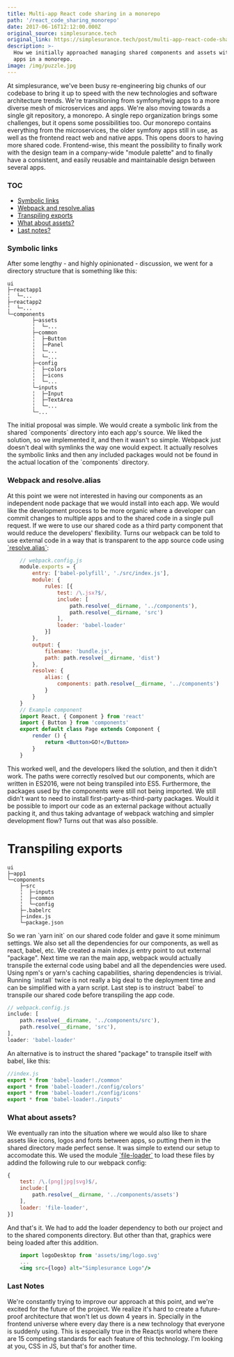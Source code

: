 ```yaml
---
title: Multi-app React code sharing in a monorepo
path: '/react_code_sharing_monorepo'
date: 2017-06-16T12:12:00.000Z
original_source: simplesurance.tech
original_link: https://simplesurance.tech/post/multi-app-react-code-sharing-in-a-monorepo/
description: >-
  How we initially approached managing shared components and assets with multiple react js
  apps in a monorepo.
image: /img/puzzle.jpg
---
```

At simplesurance, we've been busy re-engineering big chunks of our codebase to bring it up to speed with the new technologies and software architecture trends. We're transitioning from symfony/twig apps to a more diverse mesh of microservices and apps. We're also moving towards a single git repository, a monorepo.
A single repo organization brings some challenges, but it opens some possibilities too. Our monorepo contains everything from the microservices, the older symfony apps still in use, as well as the frontend react web and native apps. This opens doors to having more shared code. Frontend-wise, this meant the possibility to finally work with the design team in a company-wide "module palette" and to finally have a consistent, and easily reusable and maintainable design between several apps.
### TOC
 * [Symbolic links](#symbolic-links)
 * [Webpack and resolve.alias](#webpack-and-resolve-alias)
 * [Transpiling exports](#transpiling-exports)
 * [What about assets?](#what-about-assets)
 * [Last notes?](#last-notes)
### Symbolic links
After some lengthy - and highly opinionated - discussion, we went for a directory structure that is something like this:
```shell
ui
├─reactapp1
╎  └─...
├─reactapp2
╎  └─...
└─components
		├─assets
		╎  └─...
		├─common
		╎  ├─Button
		╎  ├─Panel
		╎  └─...
		╎  └─...
		├─config
		╎  ├─colors
		╎  ├─icons
		╎  └─...
		└─inputs
		╎  ├─Input
		╎  ├─TextArea
		╎  └─...
		└─...
```
The initial proposal was simple. We would create a symbolic link from the shared \`components\` directory into each app's source. We liked the solution, so we implemented it, and then it wasn't so simple. Webpack just doesn't deal with symlinks the way one would expect. It actually resolves the symbolic links and then any included packages would not be found in the actual location of the \`components\` directory.
### Webpack and resolve.alias
At this point we were not interested in having our components as an independent node package that we would install into each app. We would like the development process to be more organic where a developer can commit changes to multiple apps and to the shared code in a single pull request. If we were to use our shared code as a third party component that would reduce the developers' flexibility.
Turns our webpack can be told to use external code in a way that is transparent to the app source code using [\`resolve.alias\`](https://webpack.js.org/configuration/resolve/#resolve-alias):

```jsx
	// webpack.config.js
	module.exports = {
		entry: ['babel-polyfill', './src/index.js'],
		module: {
			rules: [{
				test: /\.jsx?$/,
				include: [
					path.resolve(__dirname, '../components'),
					path.resolve(__dirname, 'src')
				],
				loader: 'babel-loader'
			}]
		},
		output: {
			filename: 'bundle.js',
			path: path.resolve(__dirname, 'dist')
		},
		resolve: {
			alias: {
				components: path.resolve(__dirname, '../components')
			}
		}
	}
	// Example component
	import React, { Component } from 'react'
	import { Button } from 'components'
	export default class Page extends Component {
		render () {
			return <Button>GO!</Button>
		}
	}
```

This worked well, and the developers liked the solution, and then it didn't work. The paths were correctly resolved but our components, which are written in ES2016, were not being transpiled into ES5. Furthermore, the packages used by the components were still not being imported.
We still didn't want to need to install first-party-as-third-party packages. Would it be possible to import our code as an external package without actually packing it, and thus taking advantage of webpack watching and simpler development flow? Turns out that was also possible.
# Transpiling exports
```shell
ui
├─app1
└─components
	├─src
	╎  ├─inputs
	╎  ├─common
	╎  └─config
	├─.babelrc
	├─index.js
	└─package.json
```
So we ran \`yarn init\` on our shared code folder and gave it some minimum settings. We also set all the dependencies for our components, as well as react, babel, etc. We created a main index.js entry point to out external "package". Next time we ran the main app, webpack would actually transpile the external code using babel and all the dependencies were used. Using npm's or yarn's caching capabilities, sharing dependencies is trivial. Running \`install\` twice is not really a big deal to the deployment time and can be simplified with a yarn script. Last step is to instruct \`babel\` to transpile our shared code before transpiling the app code.

```jsx
// webpack.config.js
include: [
	path.resolve(__dirname, '../components/src'),
	path.resolve(__dirname, 'src'),
],
loader: 'babel-loader'
```

An alternative is to instruct the shared "package" to transpile itself with babel, like this:
```jsx
//index.js
export * from 'babel-loader!./common'
export * from 'babel-loader!./config/colors'
export * from 'babel-loader!./config/icons'
export * from 'babel-loader!./inputs'
```

### What about assets?
We eventually ran into the situation where we would also like to share assets like icons, logos and fonts between apps, so putting them in the shared directory made perfect sense. It was simple to extend our setup to accomodate this. We used the module [\`file-loader\`](https://www.npmjs.com/package/file-loader) to load these files by addind the following rule to our webpack config:
```jsx
{
	test: /\.(png|jpg|svg)$/,
	include:[
		path.resolve(__dirname, '../components/assets')
	],
	loader: 'file-loader',
}]
```

And that's it. We had to add the loader dependency to both our project and to the shared components directory. But other than that, graphics were being loaded after this addition.
```jsx
	import logoDesktop from 'assets/img/logo.svg'
	...
	<img src={logo} alt="Simplesurance Logo"/>
```
### Last Notes
We're constantly trying to improve our approach at this point, and we're excited for the future of the project. We realize it's hard to create a future-proof architecture that won't let us down 4 years in. Specially in the frontend universe where every day there is a new technology that everyone is suddenly using. This is especially true in the Reactjs world where there are 15 competing standards for each feature of this technology. I'm looking at you, CSS in JS, but that's for another time.

